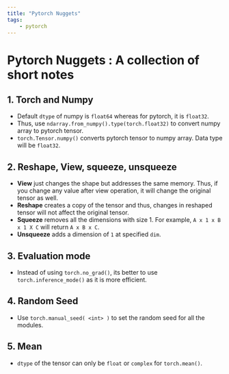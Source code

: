 ```yaml
---
title: "Pytorch Nuggets"
tags:
    - pytorch
---
```


# Pytorch Nuggets : A collection of short notes

## 1. Torch and Numpy

- Default `dtype` of numpy is `float64` whereas for pytorch, it is `float32`. 
- Thus, use `ndarray.from_numpy().type(torch.float32)` to convert numpy array to pytorch tensor.
- `torch.Tensor.numpy()` converts pytorch tensor to numpy array. Data type will be `float32`. 

## 2. Reshape, View, squeeze, unsqueeze

- **View** just changes the shape but addresses the same memory. Thus, if you change any value after view operation, it will change the original tensor as well.
- **Reshape** creates a copy of the tensor and thus, changes in reshaped tensor will not affect the original tensor.
- **Squeeze** removes all the dimensions with size 1. For example, `A x 1 x B x 1 X C` will return `A x B x C`.
- **Unsqueeze** adds a dimension of `1` at specified `dim`.

## 3. Evaluation mode

- Instead of using `torch.no_grad()`, its better to use `torch.inference_mode()` as it is more efficient.

## 4. Random Seed

- Use `torch.manual_seed( <int> )` to set the random seed for all the modules.

## 5. Mean 

- `dtype` of the tensor can only be `float` or `complex` for `torch.mean()`.